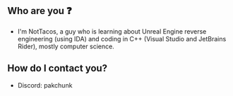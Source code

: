 ## Who are you ❓
- I'm NotTacos, a guy who is learning about Unreal Engine reverse engineering (using IDA) and coding in C++ (Visual Studio and JetBrains Rider), mostly computer science.
## How do I contact you?
- Discord: pakchunk
